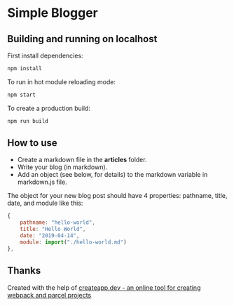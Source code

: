 # Simple Blogger

## Building and running on localhost

First install dependencies:

```sh
npm install
```

To run in hot module reloading mode:

```sh
npm start
```

To create a production build:

```sh
npm run build
```

## How to use

-   Create a markdown file in the **articles** folder.
-   Write your blog (in markdown).
-   Add an object (see below, for details) to the markdown variable in markdown.js file.

The object for your new blog post should have 4 properties: pathname, title, date, and module like this:

```javascript
{
    pathname: "hello-world",
    title: "Hello World",
    date: "2019-04-14",
    module: import("./hello-world.md")
},
```

## Thanks

Created with the help of [createapp.dev - an online tool for creating webpack and parcel projects](https://createapp.dev/)

